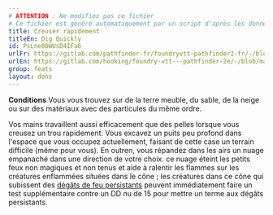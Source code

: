 ```yaml
---
# ATTENTION : Ne modifiez pas ce fichier
# Ce fichier est généré automatiquement par un script d'après les données du module Foundry VTT officiel et de sa traduction
title: Creuser rapidement
titleEn: Dig Quickly
id: PsLne80WUsD4IFa6
urlFr: https://gitlab.com/pathfinder-fr/foundryvtt-pathfinder2-fr/-/blob/master/data/feats/PsLne80WUsD4IFa6.htm
urlEn: https://gitlab.com/hooking/foundry-vtt---pathfinder-2e/-/blob/master/packs/data/feats.db/dig-quickly.json
group: feats
layout: dons
---
```

**Conditions** Vous vous trouvez sur de la terre meuble, du sable, de la neige ou sur des matériaux avec des particules du même ordre.

Vos mains travaillent aussi efficacement que des pelles lorsque vous creusez un trou rapidement. Vous excavez un puits peu profond dans l'espace que vous occupez actuellement, faisant de cette case un terrain difficile (même pour vous). En outren, vous répandez dans les airs un nuage empanaché dans une direction de votre choix. ce nuage éteint les petits feux non magiques et non tenus et aide à ralentir les flammes sur les créatures enflammées situées dans le cône ; les créatures dans ce cône qui subissent des [dégâts de feu persistants](../conditions/dégâts-persistants.md) peuvent immédiatement faire un test supplémentaire contre un DD nu de 15 pour mettre un terme aux dégâts persistants. 


